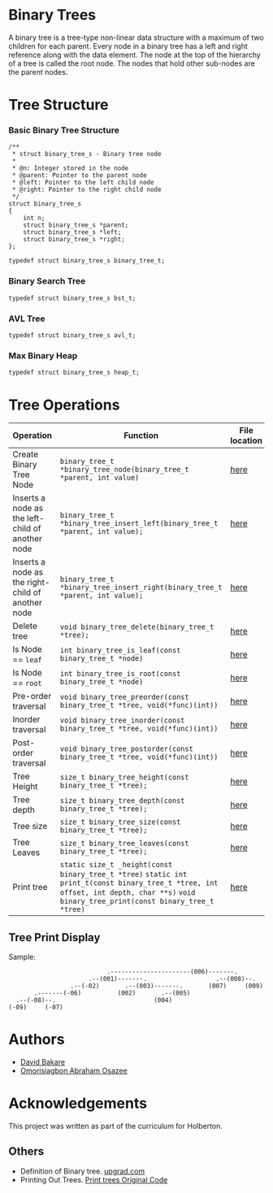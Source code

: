 # Binary Trees

A binary tree is a tree-type non-linear data structure with a maximum of two children for each parent. Every node in a binary tree has a left and right reference along with the data element. The node at the top of the hierarchy of a tree is called the root node. The nodes that hold other sub-nodes are the parent nodes.

# Tree Structure
### Basic Binary Tree Structure
```
/**
 * struct binary_tree_s - Binary tree node
 *
 * @n: Integer stored in the node
 * @parent: Pointer to the parent node
 * @left: Pointer to the left child node
 * @right: Pointer to the right child node
 */
struct binary_tree_s
{
    int n;
    struct binary_tree_s *parent;
    struct binary_tree_s *left;
    struct binary_tree_s *right;
};

typedef struct binary_tree_s binary_tree_t;
```

### Binary Search Tree
```
typedef struct binary_tree_s bst_t;
```
### AVL Tree
```
typedef struct binary_tree_s avl_t;
```
### Max Binary Heap
```
typedef struct binary_tree_s heap_t;
```
# Tree Operations
|Operation|Function|File location|
|----------|--------|---------|
|Create Binary Tree Node |`binary_tree_t *binary_tree_node(binary_tree_t *parent, int value)`|[here](./0-binary_tree_node.c)|
| Inserts a node as the left-child of another node|`binary_tree_t *binary_tree_insert_left(binary_tree_t *parent, int value);`|[here](./1-binary_tree_insert_left.c.c)|
| Inserts a node as the right-child of another node|`binary_tree_t *binary_tree_insert_right(binary_tree_t *parent, int value);`|[here](./2-binary_tree_insert_right.c)|
|Delete tree|`void binary_tree_delete(binary_tree_t *tree);`|[here](./3-binary_tree_delete.c)|
|Is Node == `leaf`| `int binary_tree_is_leaf(const binary_tree_t *node)`| [here](./4-binary_tree_is_leaf.c)|
|Is Node == `root`| `int binary_tree_is_root(const binary_tree_t *node)`| [here](./5-binary_tree_is_root.c)|
|Pre-order traversal|`void binary_tree_preorder(const binary_tree_t *tree, void(*func)(int))`|[here](./6-binary_tree_preorder.c)|
|Inorder traversal|`void binary_tree_inorder(const binary_tree_t *tree, void(*func)(int))`|[here](./7-binary_tree_inorder.c)|
|Post-order traversal|`void binary_tree_postorder(const binary_tree_t *tree, void(*func)(int))`|[here](./8-binary_tree_postorder.c)|
|Tree Height|`size_t binary_tree_height(const binary_tree_t *tree);`|[here](./9-binary_tree_height.c)|
|Tree depth|`size_t binary_tree_depth(const binary_tree_t *tree);`|[here](./10-binary_tree_depth.c)|
|Tree size|`size_t binary_tree_size(const binary_tree_t *tree);`|[here](./11-binary_tree_size.c)|
|Tree Leaves|`size_t binary_tree_leaves(const binary_tree_t *tree);`|[here](./12-binary_tree_leaves.c)|
|Print tree| `static size_t _height(const binary_tree_t *tree)`  `static int print_t(const binary_tree_t *tree, int offset, int depth, char **s)`  `void binary_tree_print(const binary_tree_t *tree)`|[here](./binary_tree_print.c)|

## Tree Print Display

Sample:
```
                           .----------------------(006)-------.
                      .--(001)-------.                   .--(008)--.
                 .--(-02)       .--(003)-------.       (007)     (009)
       .-------(-06)          (002)       .--(005)
  .--(-08)--.                           (004)
(-09)     (-07)
```
# Authors
- [David Bakare](https://github.com/3akare)
- [Omorisiagbon Abraham Osazee](https://github.com/Abrahamosaz)

# Acknowledgements
This project was written as part of the curriculum for Holberton.

## Others
- Definition of Binary tree. [upgrad.com](https://www.upgrad.com/blog/5-types-of-binary-tree/#:~:text=A%20binary%20tree%20is%20a,nodes%20are%20the%20parent%20nodes.)
- Printing Out Trees. [Print trees Original Code](https://stackoverflow.com/a/13755911/5184480)
